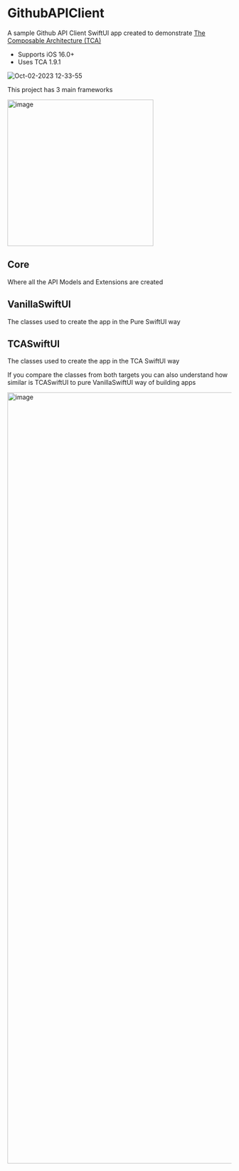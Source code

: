# GithubAPIClient

A sample Github API Client SwiftUI app created to demonstrate [The Composable Architecture (TCA)](https://github.com/pointfreeco/swift-composable-architecture)

- Supports iOS 16.0+
- Uses TCA 1.9.1


![Oct-02-2023 12-33-55](https://github.com/swiftpublished/GithubAPIClient/assets/144554655/83f0d01f-6ca0-4c37-9fb2-eef0bfccfda6)

This project has 3 main frameworks 

<img width="328" alt="image" src="https://github.com/swiftpublished/GithubAPIClient/assets/7802406/c1fa862f-90f9-4168-8c78-daa48d006734">

## Core

  Where all the API Models and Extensions are created

## VanillaSwiftUI

  The classes used to create the app in the Pure SwiftUI way
  
## TCASwiftUI

  The classes used to create the app in the TCA SwiftUI way

If you compare the classes from both targets you can also understand how similar is TCASwiftUI to pure VanillaSwiftUI way of building apps

<img width="1728" alt="image" src="https://github.com/swiftpublished/GithubAPIClient/assets/7802406/18cfcd8f-78f2-4059-8cc3-7ed58196c220">




